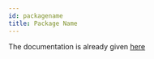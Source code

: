 ```yaml
---
id: packagename
title: Package Name
---
```


The documentation is already given [here](androidstudio/packagename.md)